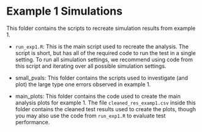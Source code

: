 # Example 1 Simulations

This folder contains the scripts to recreate simulation results from example 1.

- `run_exp1.R`: This is the main script used to recreate the analysis.  The script is short, but has all of the required code to run the test in a single setting.  To run all simulation settings, we recommend using code from this script and iterating over all possible simulation settings.

- small_pvals: This folder contains the scripts used to investigate (and plot) the large type one errors observed in example 1.  

- main_plots: This folder contains the code used to create the main analysis plots for example 1.  The file `cleaned_res_examp1.csv`  inside this folder contains the cleaned test results used to create the plots, though you may also use the code from `run_exp1.R` to evaluate test performance.
